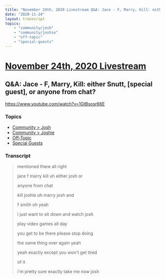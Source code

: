 ```yaml
---
title: "November 24th, 2020 Livestream Q&A: Jace - F, Marry, Kill: either Snutt, [special guest], or anyone from chat?"
date: "2020-11-24"
layout: transcript
topics:
    - "community/josh"
    - "community/joshie"
    - "off-topic"
    - "special-guests"
---
```

# [November 24th, 2020 Livestream](../2020-11-24.md)
## Q&A: Jace - F, Marry, Kill: either Snutt, [special guest], or anyone from chat?
https://www.youtube.com/watch?v=1GtBsosr66E

### Topics
* [Community > Josh](../topics/community/josh.md)
* [Community > Joshie](../topics/community/joshie.md)
* [Off-Topic](../topics/off-topic.md)
* [Special Guests](../topics/special-guests.md)

### Transcript

> mentioned there all right
> 
> jace f marry kill uh either josh or
> 
> anyone from chat
> 
> kill joshie uh marry josh and
> 
> f smith oh yeah
> 
> i just want to sit down and watch josh
> 
> play video games all day
> 
> you get to be there please stop doing
> 
> the same thing over again yeah
> 
> yeah exactly except you won't get tired
> 
> of it
> 
> i'm pretty sure exactly take me now josh
> 
